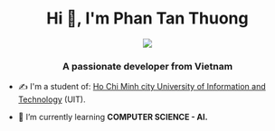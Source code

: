 <h1 align="center">Hi 👋, I'm Phan Tan Thuong</h1>
<p align="center"><img src="https://img.icons8.com/color/48/000000/vietnam-circular.png"/></p>
<h3 align="center">A passionate developer from Vietnam </h3>

- ✍ I'm a student of: [Ho Chi Minh city University of Information and Technology](https://www.uit.edu.vn/) (UIT).

- 🌱 I’m currently learning **COMPUTER SCIENCE - AI.**
